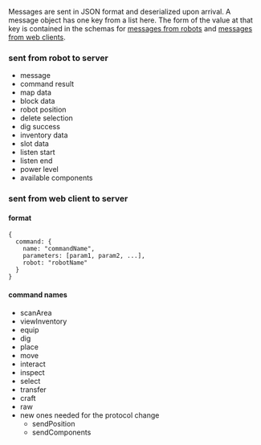 Messages are sent in JSON format and deserialized upon arrival. A message object has one key from a list here. The form of the value at that key is contained in the schemas for [messages from robots](../public/js/shared/fromRobotSchemas.js) and [messages from web clients](../public/js/shared/fromClientSchemas.js).

### sent from robot to server
* message
* command result
* map data
* block data
* robot position
* delete selection
* dig success
* inventory data
* slot data
* listen start
* listen end
* power level
* available components

### sent from web client to server

#### format
```
{
  command: {
    name: "commandName",
    parameters: [param1, param2, ...],
    robot: "robotName"
  }
}
```

#### command names
* scanArea
* viewInventory
* equip
* dig
* place
* move
* interact
* inspect
* select
* transfer
* craft
* raw
* new ones needed for the protocol change
  * sendPosition
  * sendComponents